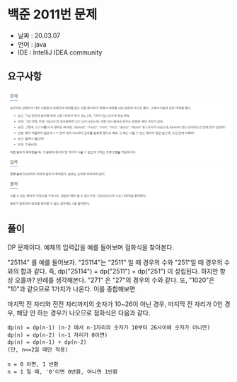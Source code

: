 # 백준 2011번 문제

* 날짜 : 20.03.07
* 언어 : java
* IDE : IntelliJ IDEA community 

## 요구사항

<img src="/doc/backjoon2011.png"> 

## 풀이

DP 문제이다.  예제의 입력값을 예를 들어보며 점화식을 찾아본다.

"25114" 를 예를 들어보자.  "25114"는 "2511" 일 때 경우의 수와 "251"일 때 경우의 수와의 합과 같다. 
즉, dp("25114") = dp("2511") + dp("251") 이 성립된다.  하지만 항상 오를까? 반례를 생각해본다.  "271" 은   "27"의 경우의 수와 같다.  또,  "1020"은 "10"과 같으므로 1가지가 나온다.  이를 종합해보면<br>

마지막 전 자리와 전전 자리까지의 숫자가 10~26이 아닌 경우,  마지막 전 자리가 0인 경우, 해당 안 하는 경우가 나오므로 점화식은 다음과 같다.

```
dp(n) = dp(n-1) (n-2 에서 n-1자리의 숫자가 10부터 26사이에 숫자가 아니면)
dp(n) = dp(n-2) (n-1 자리가 0이면)
dp(n) = dp(n-1) + dp(n-2)
(단, n<=2일 때만 적용)

n = 0 이면, 1 반환
n = 1 일 때, '0'이면 0반환, 아니면 1반환
```
